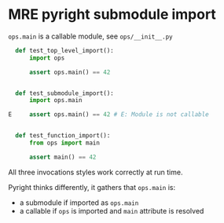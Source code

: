 # MRE pyright submodule import


`ops.main` is a callable module, see `ops/__init__.py`


```py
  def test_top_level_import():
      import ops

      assert ops.main() == 42


  def test_submodule_import():
      import ops.main

E     assert ops.main() == 42 # E: Module is not callable


  def test_function_import():
      from ops import main

      assert main() == 42
```

All three invocations styles work correctly at run time.

Pyright thinks differently, it gathers that `ops.main` is:
- a submodule if imported as `ops.main`
- a callable if `ops` is imported and `main` attribute is resolved
